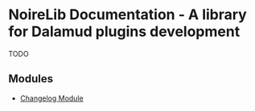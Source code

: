 # NoireLib Documentation - A library for Dalamud plugins development

TODO

## Modules

- [Changelog Module](https://github.com/Aspher0/NoireLib/blob/master/NoireLib/ChangelogManager/README.md)
